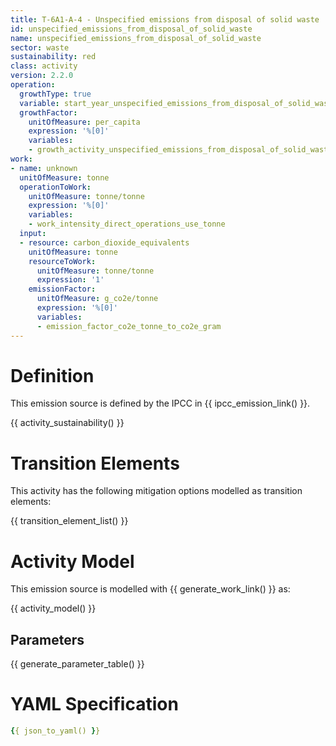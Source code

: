 ```yaml
---
title: T-6A1-A-4 - Unspecified emissions from disposal of solid waste
id: unspecified_emissions_from_disposal_of_solid_waste
name: unspecified_emissions_from_disposal_of_solid_waste
sector: waste
sustainability: red
class: activity
version: 2.2.0
operation:
  growthType: true
  variable: start_year_unspecified_emissions_from_disposal_of_solid_waste
  growthFactor:
    unitOfMeasure: per_capita
    expression: '%[0]'
    variables:
    - growth_activity_unspecified_emissions_from_disposal_of_solid_waste
work:
- name: unknown
  unitOfMeasure: tonne
  operationToWork:
    unitOfMeasure: tonne/tonne
    expression: '%[0]'
    variables:
    - work_intensity_direct_operations_use_tonne
  input:
  - resource: carbon_dioxide_equivalents
    unitOfMeasure: tonne
    resourceToWork:
      unitOfMeasure: tonne/tonne
      expression: '1'
    emissionFactor:
      unitOfMeasure: g_co2e/tonne
      expression: '%[0]'
      variables:
      - emission_factor_co2e_tonne_to_co2e_gram
---
```

# Definition
This emission source is defined by the IPCC in {{ ipcc_emission_link() }}.


{{ activity_sustainability() }}

# Transition Elements

This activity has the following mitigation options modelled as transition elements:

{{ transition_element_list() }}

# Activity Model
This emission source is modelled with {{ generate_work_link() }} as:

{{ activity_model() }}

## Parameters

{{ generate_parameter_table() }}

# YAML Specification

```yaml
{{ json_to_yaml() }}
```